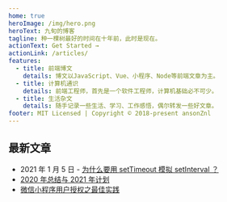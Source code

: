 ```yaml
---
home: true
heroImage: /img/hero.png
heroText: 九旬的博客
tagline: 种一棵树最好的时间在十年前，此时是现在。
actionText: Get Started →
actionLink: /articles/
features:
  - title: 前端博文
    details: 博文以JavaScript、Vue、小程序、Node等前端文章为主。
  - title: 计算机通识
    details: 前端工程师，首先是一个软件工程师，计算机基础必不可少。
  - title: 生活杂文
    details: 随手记录一些生活、学习、工作感悟，偶尔转发一些好文章。
footer: MIT Licensed | Copyright © 2018-present ansonZnl
---
```


## 最新文章

- 2021 年 1 月 5 日 - [为什么要用 setTimeout 模拟 setInterval ？](./articles/JavaScript/为什么要用setTimeout模拟setInterval？.md)
- [2020 年总结与 2021 年计划](./life-essay/2020年总结与2021年计划.md)
- [微信小程序用户授权之最佳实践](./articles/WeApp/微信小程序用户授权之最佳实践.md)
